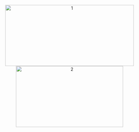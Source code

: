 <p align="center">
<img width="420" height="200" src="https://github-readme-stats.vercel.app/api?username=wrefgtzweve&border_radius=5&count_private=true&show_icons=true&hide_rank=false&hide_border=true&text_color=6cd5ff&bg_color=90,171737,171737,171737,211738&icon_color=f528f7&title_color=0298f7" alt="1">
  
<img width="350" height="200" src="https://github-readme-stats.vercel.app/api/top-langs/?username=wrefgtzweve&layout=compact&hide_border=true&border_radius=5&text_color=6cd5ff&&bg_color=100,171737,171737,171737,211738&icon_color=f528f7&title_color=0298f7" alt="2">
</p>
